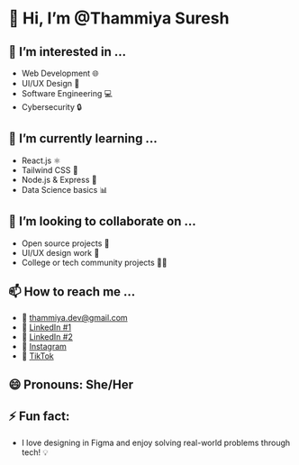 # 👋 Hi, I’m @Thammiya Suresh

## 🔭 I’m interested in ...
- Web Development 🌐
- UI/UX Design 🎨
- Software Engineering 💻
- Cybersecurity 🔒

## 🌱 I’m currently learning ...
- React.js ⚛️
- Tailwind CSS 🌈
- Node.js & Express 🧩
- Data Science basics 📊

## 💞️ I’m looking to collaborate on ...
- Open source projects 🤝
- UI/UX design work 🎨
- College or tech community projects 👩‍🎓

## 📫 How to reach me ...
- 📧 thammiya.dev@gmail.com
- 💼 [LinkedIn #1](https://www.linkedin.com/in/thamya-suresh-598b68303)
- 💼 [LinkedIn #2](https://www.linkedin.com/in/thamya-suresh-247a2a351/)
- 📸 [Instagram](https://www.instagram.com/miyas.11/)
- 🎵 [TikTok](https://www.tiktok.com/@thamyasuresh?lang=en-GB)


## 😄 Pronouns: She/Her

## ⚡ Fun fact:
- I love designing in Figma and enjoy solving real-world problems through tech! 💡

